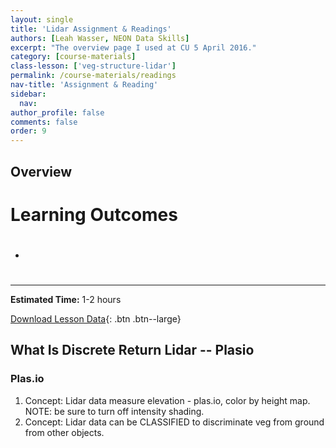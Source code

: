 ```yaml
---
layout: single
title: 'Lidar Assignment & Readings'
authors: [Leah Wasser, NEON Data Skills]
excerpt: "The overview page I used at CU 5 April 2016."
category: [course-materials]
class-lesson: ['veg-structure-lidar']
permalink: /course-materials/readings
nav-title: 'Assignment & Reading'
sidebar:
  nav:
author_profile: false
comments: false
order: 9
---
```


## Overview

<div class='notice--success' markdown="1">

# Learning Outcomes

* #

****

**Estimated Time:** 1-2 hours

[Download Lesson Data](#){: .btn .btn--large}
</div>

## What Is Discrete Return Lidar -- Plasio



### Plas.io

1. Concept: Lidar data measure elevation - plas.io, color by height map. NOTE: be sure to turn off intensity shading.
2. Concept: Lidar data can be CLASSIFIED to discriminate veg from ground from other objects.
